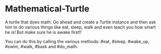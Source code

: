 Mathematical-Turtle
===================

A turtle that does math. Go ahead and create a Turtle instance and then ask him to do various things like eat, sleep, walk and even teach you how smart he is! But make sure he is awake first!!

You can do this by calling the various methods: #eat, #sleep, #wake_up, #swim, #walk, #bask and #do_math.
